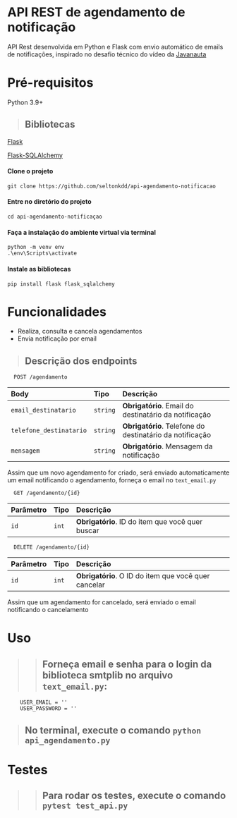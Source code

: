 # API REST de agendamento de notificação
API Rest desenvolvida em Python e Flask com envio automático de emails de notificações, inspirado no desafio técnico do vídeo da [Javanauta](https://www.youtube.com/watch?v=Hos1iMe2tas&t=3006s)

# Pré-requisitos

Python 3.9+

> ## Bibliotecas

[Flask](https://flask.palletsprojects.com/en/stable/quickstart/)

[Flask-SQLAlchemy](https://flask-sqlalchemy.readthedocs.io/en/stable/)


#### Clone o projeto

    git clone https://github.com/seltonkdd/api-agendamento-notificacao

#### Entre no diretório do projeto

    cd api-agendamento-notificaçao

#### Faça a instalação do ambiente virtual via terminal

    python -m venv env
    .\env\Scripts\activate

#### Instale as bibliotecas

    pip install flask flask_sqlalchemy


# Funcionalidades

- Realiza, consulta e cancela agendamentos
- Envia notificação por email

> ## Descrição dos endpoints

```http
  POST /agendamento
```

| Body   | Tipo       | Descrição                           |
| :---------- | :--------- | :---------------------------------- |
| `email_destinatario` | `string` | **Obrigatório**. Email do destinatário da notificação |
| `telefone_destinatario` | `string` | **Obrigatório**. Telefone do destinatário da notificação |
| `mensagem` | `string` | **Obrigatório**. Mensagem da notificação |

Assim que um novo agendamento for criado, será enviado automaticamente um email notificando o agendamento, forneça o email no `text_email.py`

```http
  GET /agendamento/{id}
```

| Parâmetro   | Tipo       | Descrição                           |
| :---------- | :--------- | :---------------------------------- |
| `id` | `int` | **Obrigatório**. ID do item que você quer buscar |

```http
  DELETE /agendamento/{id}
```

| Parâmetro   | Tipo       | Descrição                                   |
| :---------- | :--------- | :------------------------------------------ |
| `id`      | `int` | **Obrigatório**. O ID do item que você quer cancelar |

Assim que um agendamento for cancelado, será enviado o email notificando o cancelamento

# Uso

>> ## Forneça email e senha para o login da biblioteca smtplib no arquivo `text_email.py`:

```http
    USER_EMAIL = ''
    USER_PASSWORD = ''
```

> ## No terminal, execute o comando `python api_agendamento.py` 

# Testes

>> ## Para rodar os testes, execute o comando `pytest test_api.py`